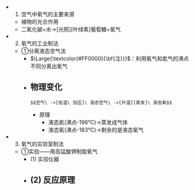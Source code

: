 -
  1. 空气中氧气的主要来源
	- 植物的光合作用
	- 二氧化碳+水->[光照][叶绿素]葡萄糖+氧气
-
  2. 氧气的工业制法
	- ①分离液态空气法
		- $\Large{\textcolor{#FF0000}{\bf{注}}}$：利用氧气和氮气的沸点不同分离出氧气
		- 物理变化
			-
			  $$空气\ ->[低温\ 加压]\ 液态空气\ ->[升温][蒸发]\ 液态氧$$
			- 原理
				- 液态氮(沸点-196℃)->蒸发成气体
				- 液态氧(沸点-183℃)->剩余的是液态氧气
-
  3. 氧气的实验室制法
	- ①实验——用高锰酸钾制取氧气
		- (1) 实验仪器
		- (2) 反应原理
			-